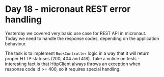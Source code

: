 # Day 18 - micronaut REST error handling

Yesterday we covered very basic use case for REST API in micronaut.
Today we need to handle the response codes, depending on the application behaviour.

The task is to implement `BookController` logic in a way that it will return proper HTTP statuses (200, 404 and 418).
Take a notice on tests - interesting fact is that HttpClient always throws an exception when response code id >= 400, so it requires special handling.
